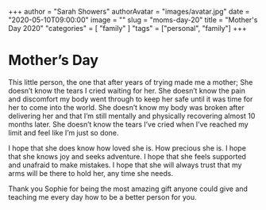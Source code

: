 +++
author = "Sarah Showers"
authorAvatar = "images/avatar.jpg"
date = "2020-05-10T09:00:00"
image = ""
slug = "moms-day-20"
title = "Mother's Day 2020"
"categories" = [
  "family"
]
"tags" = ["personal", "family"]
+++

# Mother’s Day

This little person, the one that after years of trying made me a mother; She doesn’t know the tears I cried waiting for her. She doesn’t know the pain and discomfort my body went through to keep her safe until it was time for her to come into the world. She doesn’t know my body was broken after delivering her and that I’m still mentally and physically recovering almost 10 months later. She doesn’t know the tears I’ve cried when I’ve reached my limit and feel like I’m just so done.

I hope that she does know how loved she is. How precious she is. I hope that she knows joy and seeks adventure. I hope that she feels supported and unafraid to make mistakes. I hope that she will always trust that my arms will be there to hold her, any time she needs.

Thank you Sophie for being the most amazing gift anyone could give and teaching me every day how to be a better person for you.